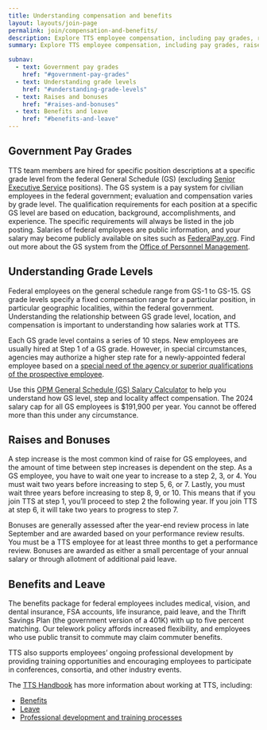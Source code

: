 ```yaml
---
title: Understanding compensation and benefits
layout: layouts/join-page
permalink: join/compensation-and-benefits/
description: Explore TTS employee compensation, including pay grades, raises, bonuses, benefits, and professional growth opportunities.
summary: Explore TTS employee compensation, including pay grades, raises, bonuses, benefits, and professional growth opportunities.

subnav:
  - text: Government pay grades
    href: "#government-pay-grades"
  - text: Understanding grade levels
    href: "#understanding-grade-levels"
  - text: Raises and bonuses
    href: "#raises-and-bonuses"
  - text: Benefits and leave
    href: "#benefits-and-leave"
---
```


## Government Pay Grades

TTS team members are hired for specific position descriptions at a specific
grade level from the federal General Schedule (GS) (excluding
[Senior Executive Service](https://www.opm.gov/policy-data-oversight/senior-executive-service/)
positions). The GS system is a pay system for civilian employees in the
federal government; evaluation and compensation varies by grade level. The
qualification requirements for each position at a specific GS level are
based on education, background, accomplishments, and experience. The
specific requirements will always be listed in the job posting. Salaries
of federal employees are public information, and your salary may become
publicly available on sites such as [FederalPay.org](https://www.federalpay.org/employees). Find out more about the GS system from the [Office of Personnel Management](https://www.opm.gov/policy-data-oversight/pay-leave/pay-systems/general-schedule/).

## Understanding Grade Levels

Federal employees on the general schedule range from GS-1 to GS-15. GS grade
levels specify a fixed compensation range for a particular position, in
particular geographic localities, within the federal government.
Understanding the relationship between GS grade level, location, and
compensation is important to understanding how salaries work at TTS.

Each GS grade level contains a series of 10 steps. New employees are usually
hired at Step 1 of a GS grade. However, in special circumstances, agencies
may authorize a higher step rate for a newly-appointed federal employee
based on a 
[special need of the agency or superior qualifications of the prospective employee](https://www.opm.gov/policy-data-oversight/pay-leave/pay-administration/fact-sheets/superior-qualifications-and-special-needs-pay-setting-authority/).


Use this
[OPM General Schedule (GS) Salary Calculator](https://www.opm.gov/policy-data-oversight/pay-leave/salaries-wages/2024/general-schedule-gs-salary-calculator/)
to help you understand how GS level, step and locality affect compensation.
The 2024 salary cap for all GS employees is $191,900 per year. You cannot be
offered more than this under any circumstance.

## Raises and Bonuses

A step increase is the most common kind of raise for GS employees, and the
amount of time between step increases is dependent on the step. As a GS
employee, you have to wait one year to increase to a step 2, 3, or 4. You
must wait two years before increasing to step 5, 6, or 7. Lastly, you must
wait three years before increasing to step 8, 9, or 10. This means that if
you join TTS at step 1, you’ll proceed to step 2 the following year. If
you join TTS at step 6, it will take two years to progress to step 7.

Bonuses are generally assessed after the year-end review process in late
September and are awarded based on your performance review results. You
must be a TTS employee for at least three months to get a performance
review. Bonuses are awarded as either a small percentage of your annual
salary or through allotment of additional paid leave.

## Benefits and Leave

The benefits package for federal employees includes medical, vision, and
dental insurance, FSA accounts, life insurance, paid leave, and the Thrift
Savings Plan (the government version of a 401K) with up to five percent
matching. Our telework policy affords increased flexibility, and employees
who use public transit to commute may claim commuter benefits.

TTS also supports employees’ ongoing professional development by providing
training opportunities and encouraging employees to participate in conferences,
consortia, and other industry events.

The 
[TTS Handbook](https://handbook.18f.gov/)
has more information about working at TTS, including:

- [Benefits](https://handbook.18f.gov/benefits/)
- [Leave](https://handbook.18f.gov/benefits/#leave)
- [Professional development and training processes](https://handbook.18f.gov/conferences-events-training/)
